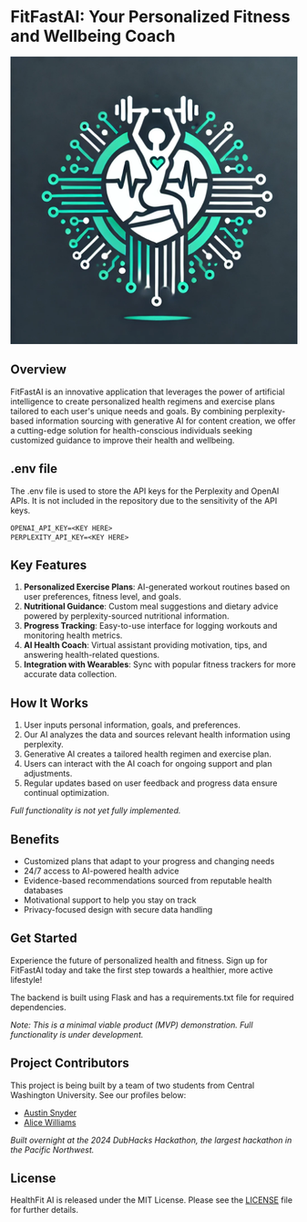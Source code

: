 # FitFastAI: Your Personalized Fitness and Wellbeing Coach

![FitFastAI Logo](./logo_v1.png)

## Overview

FitFastAI is an innovative application that leverages the power of artificial intelligence to create personalized health regimens and exercise plans tailored to each user's unique needs and goals. By combining perplexity-based information sourcing with generative AI for content creation, we offer a cutting-edge solution for health-conscious individuals seeking customized guidance to improve their health and wellbeing.

## .env file

The .env file is used to store the API keys for the Perplexity and OpenAI APIs. It is not included in the repository due to the sensitivity of the API keys.

```.env
OPENAI_API_KEY=<KEY HERE>
PERPLEXITY_API_KEY=<KEY HERE>
```

## Key Features

1. **Personalized Exercise Plans**: AI-generated workout routines based on user preferences, fitness level, and goals.
2. **Nutritional Guidance**: Custom meal suggestions and dietary advice powered by perplexity-sourced nutritional information.
3. **Progress Tracking**: Easy-to-use interface for logging workouts and monitoring health metrics.
4. **AI Health Coach**: Virtual assistant providing motivation, tips, and answering health-related questions.
5. **Integration with Wearables**: Sync with popular fitness trackers for more accurate data collection.

## How It Works

1. User inputs personal information, goals, and preferences.
2. Our AI analyzes the data and sources relevant health information using perplexity.
3. Generative AI creates a tailored health regimen and exercise plan.
4. Users can interact with the AI coach for ongoing support and plan adjustments.
5. Regular updates based on user feedback and progress data ensure continual optimization.

*Full functionality is not yet fully implemented.*

## Benefits

- Customized plans that adapt to your progress and changing needs
- 24/7 access to AI-powered health advice
- Evidence-based recommendations sourced from reputable health databases
- Motivational support to help you stay on track
- Privacy-focused design with secure data handling

## Get Started

Experience the future of personalized health and fitness. Sign up for FitFastAI today and take the first step towards a healthier, more active lifestyle!

The backend is built using Flask and has a requirements.txt file for required dependencies.

*Note: This is a minimal viable product (MVP) demonstration. Full functionality is under development.*

## Project Contributors

This project is being built by a team of two students from Central Washington University. See our profiles below:

- [Austin Snyder](https://github.com/AustinSnyd3r)
- [Alice Williams](https://github.com/AvaAvarai)

*Built overnight at the 2024 DubHacks Hackathon, the largest hackathon in the Pacific Northwest.*

## License

HealthFit AI is released under the MIT License. Please see the [LICENSE](LICENSE) file for further details.

